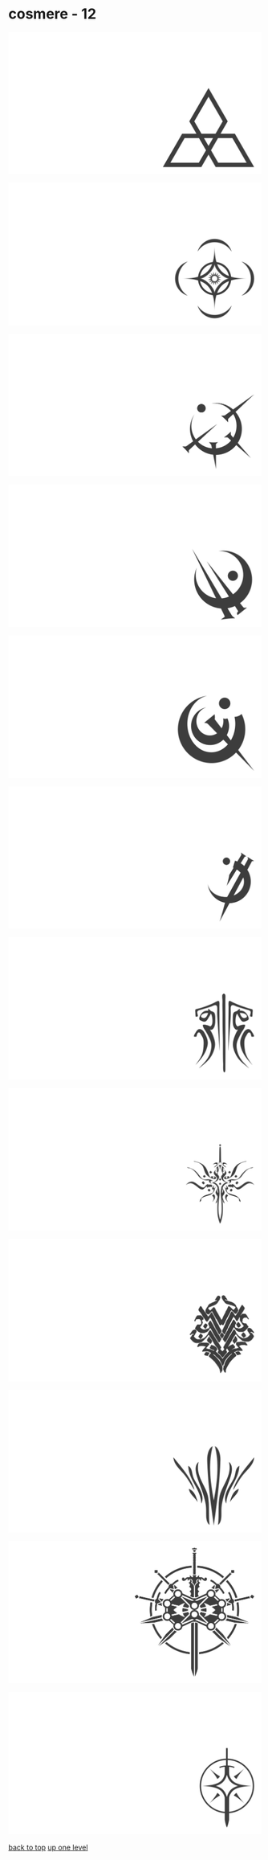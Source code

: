 # cosmere - 12
[![cosmere_ghostbloods.png](/terminal/grey%20on%20alpha/little/cosmere/cosmere_ghostbloods.png "cosmere_ghostbloods.png")](https://raw.githubusercontent.com/buckmanc/wallpapers/main/terminal/grey%20on%20alpha/little/cosmere/cosmere_ghostbloods.png)

[![cosmere.png](/terminal/grey%20on%20alpha/little/cosmere/cosmere.png "cosmere.png")](https://raw.githubusercontent.com/buckmanc/wallpapers/main/terminal/grey%20on%20alpha/little/cosmere/cosmere.png)

[![mistborn_atium.png](/terminal/grey%20on%20alpha/little/cosmere/mistborn_atium.png "mistborn_atium.png")](https://raw.githubusercontent.com/buckmanc/wallpapers/main/terminal/grey%20on%20alpha/little/cosmere/mistborn_atium.png)

[![mistborn_bronze.png](/terminal/grey%20on%20alpha/little/cosmere/mistborn_bronze.png "mistborn_bronze.png")](https://raw.githubusercontent.com/buckmanc/wallpapers/main/terminal/grey%20on%20alpha/little/cosmere/mistborn_bronze.png)

[![mistborn_chromium.png](/terminal/grey%20on%20alpha/little/cosmere/mistborn_chromium.png "mistborn_chromium.png")](https://raw.githubusercontent.com/buckmanc/wallpapers/main/terminal/grey%20on%20alpha/little/cosmere/mistborn_chromium.png)

[![mistborn_gold.png](/terminal/grey%20on%20alpha/little/cosmere/mistborn_gold.png "mistborn_gold.png")](https://raw.githubusercontent.com/buckmanc/wallpapers/main/terminal/grey%20on%20alpha/little/cosmere/mistborn_gold.png)

[![stormlight_glyph_kholin.png](/terminal/grey%20on%20alpha/little/cosmere/stormlight_glyph_kholin.png "stormlight_glyph_kholin.png")](https://raw.githubusercontent.com/buckmanc/wallpapers/main/terminal/grey%20on%20alpha/little/cosmere/stormlight_glyph_kholin.png)

[![stormlight_glyph_roshar.png](/terminal/grey%20on%20alpha/little/cosmere/stormlight_glyph_roshar.png "stormlight_glyph_roshar.png")](https://raw.githubusercontent.com/buckmanc/wallpapers/main/terminal/grey%20on%20alpha/little/cosmere/stormlight_glyph_roshar.png)

[![stormlight_glyph_thath_justice.png](/terminal/grey%20on%20alpha/little/cosmere/stormlight_glyph_thath_justice.png "stormlight_glyph_thath_justice.png")](https://raw.githubusercontent.com/buckmanc/wallpapers/main/terminal/grey%20on%20alpha/little/cosmere/stormlight_glyph_thath_justice.png)

[![stormlight_glyph_truthwatchers.png](/terminal/grey%20on%20alpha/little/cosmere/stormlight_glyph_truthwatchers.png "stormlight_glyph_truthwatchers.png")](https://raw.githubusercontent.com/buckmanc/wallpapers/main/terminal/grey%20on%20alpha/little/cosmere/stormlight_glyph_truthwatchers.png)

[![stormlight.png](/terminal/grey%20on%20alpha/little/cosmere/stormlight.png "stormlight.png")](https://raw.githubusercontent.com/buckmanc/wallpapers/main/terminal/grey%20on%20alpha/little/cosmere/stormlight.png)

[![stormlight_simple.png](/terminal/grey%20on%20alpha/little/cosmere/stormlight_simple.png "stormlight_simple.png")](https://raw.githubusercontent.com/buckmanc/wallpapers/main/terminal/grey%20on%20alpha/little/cosmere/stormlight_simple.png)



[back to top](#)
[up one level](/terminal/grey%20on%20alpha/little/README.MD)
